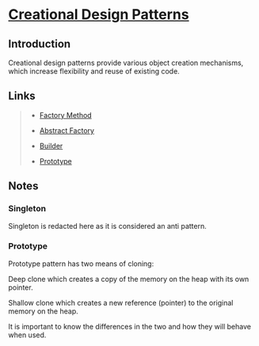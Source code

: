# [Creational Design Patterns](<https://refactoring.guru/design-patterns/creational-patterns>)

## Introduction

Creational design patterns provide various object creation mechanisms, which increase flexibility and reuse of existing code.

## Links

> * [Factory Method](<https://refactoring.guru/design-patterns/factory-method>)
>
> * [Abstract Factory](<https://refactoring.guru/design-patterns/abstract-factory>)
>
> * [Builder](<https://refactoring.guru/design-patterns/builder>)
>
> * [Prototype](<https://refactoring.guru/design-patterns/prototype>)

## Notes

### Singleton

Singleton is redacted here as it is considered an anti pattern.

### Prototype

Prototype pattern has two means of cloning:

Deep clone which creates a copy of the memory on the heap with its own pointer.

Shallow clone which creates a new reference (pointer) to the original memory on the heap.

It is important to know the differences in the two and how they will behave when used.
